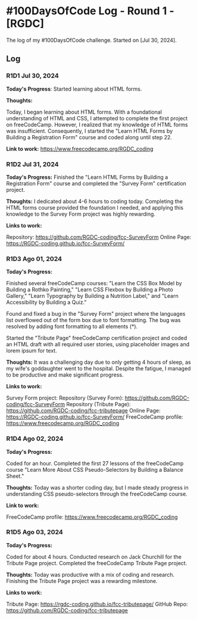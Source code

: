 # #100DaysOfCode Log - Round 1 - [RGDC]

The log of my #100DaysOfCode challenge. Started on [Jul 30, 2024].

## Log

### R1D1 Jul 30, 2024

**Today's Progress**: Started learning about HTML forms.

**Thoughts:**

Today, I began learning about HTML forms. With a foundational understanding of HTML and CSS, I attempted to complete the first project on freeCodeCamp. However, I realized that my knowledge of HTML forms was insufficient. Consequently, I started the "Learn HTML Forms by Building a Registration Form" course and coded along until step 22.

**Link to work:** https://www.freecodecamp.org/RGDC_coding

### R1D2 Jul 31, 2024

**Today's Progress:** Finished the "Learn HTML Forms by Building a Registration Form" course and completed the "Survey Form" certification project.

**Thoughts:** I dedicated about 4-6 hours to coding today. Completing the HTML forms course provided the foundation I needed, and applying this knowledge to the Survey Form project was highly rewarding.

**Links to work:**

Repository: https://github.com/RGDC-coding/fcc-SurveyForm
Online Page: https://RGDC-coding.github.io/fcc-SurveyForm/

### R1D3 Ago 01, 2024

**Today's Progress:**

 Finished several freeCodeCamp courses: "Learn the CSS Box Model by Building a Rothko Painting," "Learn CSS Flexbox by Building a Photo Gallery," "Learn Typography by Building a Nutrition Label," and "Learn Accessibility by Building a Quiz."

 Found and fixed a bug in the "Survey Form" project where the languages list overflowed out of the form box due to font formatting. The bug was resolved by adding font formatting to all elements (*).

 Started the "Tribute Page" freeCodeCamp certification project and coded an HTML draft with all required user stories, using placeholder images and lorem ipsum for text.

**Thoughts:**
It was a challenging day due to only getting 4 hours of sleep, as my wife's goddaughter went to the hospital. Despite the fatigue, I managed to be productive and make significant progress.

**Links to work:**

Survey Form project:
Repository (Survey Form): https://github.com/RGDC-coding/fcc-SurveyForm
Repository (Tribute Page): https://github.com/RGDC-coding/fcc-tributepage
Online Page: https://RGDC-coding.github.io/fcc-SurveyForm/
FreeCodeCamp profile: https://www.freecodecamp.org/RGDC_coding

### R1D4 Ago 02, 2024

**Today's Progress:**

Coded for an hour.
Completed the first 27 lessons of the freeCodeCamp course "Learn More About CSS Pseudo-Selectors by Building a Balance Sheet."

**Thoughts:**
Today was a shorter coding day, but I made steady progress in understanding CSS pseudo-selectors through the freeCodeCamp course.

**Link to work:**

FreeCodeCamp profile: https://www.freecodecamp.org/RGDC_coding

### R1D5 Ago 03, 2024

**Today's Progress:**

Coded for about 4 hours.
Conducted research on Jack Churchill for the Tribute Page project.
Completed the freeCodeCamp Tribute Page project.

**Thoughts:**
Today was productive with a mix of coding and research. Finishing the Tribute Page project was a rewarding milestone.

**Links to work:**

Tribute Page: https://rgdc-coding.github.io/fcc-tributepage/
GitHub Repo: https://github.com/RGDC-coding/fcc-tributepage